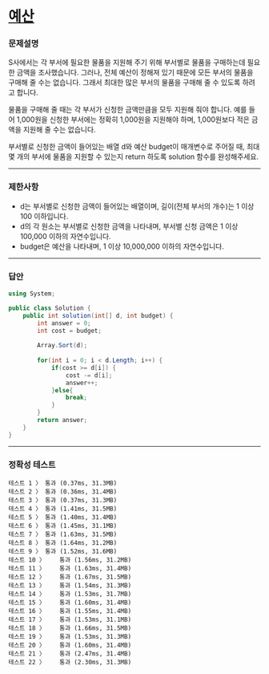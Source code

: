# <a href="https://school.programmers.co.kr/learn/courses/30/lessons/12982">예산</a>

### 문제설명

S사에서는 각 부서에 필요한 물품을 지원해 주기 위해 부서별로 물품을 구매하는데 필요한 금액을 조사했습니다. 그러나, 전체 예산이 정해져 있기 때문에 모든 부서의 물품을 구매해 줄 수는 없습니다. 그래서 최대한 많은 부서의 물품을 구매해 줄 수 있도록 하려고 합니다.

물품을 구매해 줄 때는 각 부서가 신청한 금액만큼을 모두 지원해 줘야 합니다. 예를 들어 1,000원을 신청한 부서에는 정확히 1,000원을 지원해야 하며, 1,000원보다 적은 금액을 지원해 줄 수는 없습니다.

부서별로 신청한 금액이 들어있는 배열 d와 예산 budget이 매개변수로 주어질 때, 최대 몇 개의 부서에 물품을 지원할 수 있는지 return 하도록 solution 함수를 완성해주세요.

***

### 제한사항

 - d는 부서별로 신청한 금액이 들어있는 배열이며, 길이(전체 부서의 개수)는 1 이상 100 이하입니다.
 - d의 각 원소는 부서별로 신청한 금액을 나타내며, 부서별 신청 금액은 1 이상 100,000 이하의 자연수입니다.
 - budget은 예산을 나타내며, 1 이상 10,000,000 이하의 자연수입니다.

***

### 답안
``` csharp
using System;

public class Solution {
    public int solution(int[] d, int budget) {
        int answer = 0;
        int cost = budget;
        
        Array.Sort(d);
        
        for(int i = 0; i < d.Length; i++) {
            if(cost >= d[i]) {
                cost -= d[i];
                answer++;
            }else{
                break;
            }
        }
        return answer;
    }
}
```

***

### 정확성 테스트
```
테스트 1 〉	통과 (0.37ms, 31.3MB)
테스트 2 〉	통과 (0.36ms, 31.4MB)
테스트 3 〉	통과 (0.37ms, 31.3MB)
테스트 4 〉	통과 (1.41ms, 31.5MB)
테스트 5 〉	통과 (1.40ms, 31.4MB)
테스트 6 〉	통과 (1.45ms, 31.1MB)
테스트 7 〉	통과 (1.63ms, 31.5MB)
테스트 8 〉	통과 (1.64ms, 31.2MB)
테스트 9 〉	통과 (1.52ms, 31.6MB)
테스트 10 〉	통과 (1.56ms, 31.2MB)
테스트 11 〉	통과 (1.63ms, 31.4MB)
테스트 12 〉	통과 (1.67ms, 31.5MB)
테스트 13 〉	통과 (1.54ms, 31.3MB)
테스트 14 〉	통과 (1.53ms, 31.7MB)
테스트 15 〉	통과 (1.60ms, 31.4MB)
테스트 16 〉	통과 (1.55ms, 31.4MB)
테스트 17 〉	통과 (1.53ms, 31.1MB)
테스트 18 〉	통과 (1.66ms, 31.5MB)
테스트 19 〉	통과 (1.53ms, 31.3MB)
테스트 20 〉	통과 (1.60ms, 31.4MB)
테스트 21 〉	통과 (2.47ms, 31.4MB)
테스트 22 〉	통과 (2.30ms, 31.3MB)
```